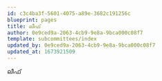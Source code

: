 ```yaml
---
id: c3c4ba3f-5601-4075-a89e-3682c191256c
blueprint: pages
title: ലീഫ്
author: 0e9ced9a-2063-4cb9-9e8a-9bca000c08f7
template: subcommittees/index
updated_by: 0e9ced9a-2063-4cb9-9e8a-9bca000c08f7
updated_at: 1673921509
---
```

ലീഫ്
